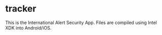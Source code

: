 # tracker

This is the International Alert Security App. Files are compiled using Intel XDK into Android/iOS.